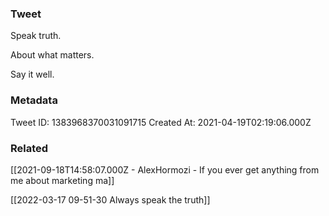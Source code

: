### Tweet
Speak truth. 

About what matters.

Say it well.

### Metadata
Tweet ID: 1383968370031091715
Created At: 2021-04-19T02:19:06.000Z

### Related
[[2021-09-18T14:58:07.000Z - AlexHormozi - If you ever get anything from me about marketing ma]]

[[2022-03-17 09-51-30 Always speak the truth]]
